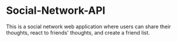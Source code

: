 # Social-Network-API
This is a social network web application where users can share their thoughts, react to friends' thoughts, and create a friend list.
